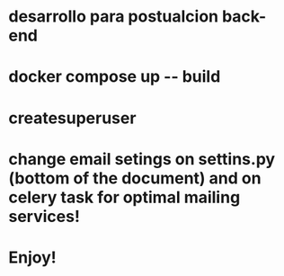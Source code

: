 # desarrollo para postualcion back-end

  <!-- Gran desafio me demore mucho en setear el docker y ademas me demore en completar el uso extendido del modelo de usuario extendido la logica esta pero me falto experiencia por lo demas aprendi mucho con este desafio l oseguire avanzando hasta dejarlo como se merece en exelentes condiciones y funcionando(tengo un proyecto personal para la casa que le bvendra como anillo al dedo todos estos conocimientos).

  Muchas gracais por la oportunidad.
   -->

   <!-- despues de un ligero contratiempo logre recuperar mis archivos gracias a mis estudios en criminalistica y ciberseguridad uff!! ahora si -->
   
# docker compose up -- build

# createsuperuser

# change email setings on settins.py (bottom of the document) and on celery task for optimal mailing services!

# Enjoy!